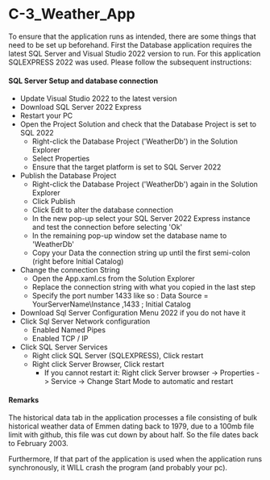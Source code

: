 # C-3_Weather_App

To ensure that the application runs as intended, there are some things that need to be set up beforehand. First the Database application requires the latest SQL Server and Visual Studio 2022 version to run. For this application SQLEXPRESS 2022 was used. Please follow the subsequent instructions:

#### SQL Server Setup and database connection 

- Update Visual Studio 2022 to the latest version
- Download SQL Server 2022 Express
- Restart your PC
- Open the Project Solution and check that the Database Project is set to SQL 2022
  - Right-click the Database Project ('WeatherDb') in the Solution Explorer
  - Select Properties
  - Ensure that the target platform is set to SQL Server 2022
- Publish the Database Project
  - Right-click the Database Project ('WeatherDb') again in the Solution Explorer
  - Click Publish
  - Click Edit to alter the database connection
  - In the new pop-up select your SQL Server 2022 Express instance and test the connection before selecting 'Ok'
  - In the remaining pop-up window set the database name to 'WeatherDb'
  - Copy your Data the connection string up until the first semi-colon (right before Initial Catalog)
- Change the connection String
  - Open the App.xaml.cs from the Solution Explorer
  - Replace the connection string with what you copied in the last step
  - Specify the port number 1433 like so : Data Source = YourServerName\Instance ,1433 ; Initial Catalog
- Download Sql Server Configuration Menu 2022 if you do not have it
- Click Sql Server Network configuration
  - Enabled Named Pipes
  - Enabled TCP / IP
- Click SQL Server Services
  - Right click SQL Server (SQLEXPRESS), Click restart 
  - Right click Server Browser, Click restart
    - If you cannot restart it: Right click Server browser -> Properties -> Service -> Change Start Mode to automatic and restart



<h4>Remarks </h4>

The historical data tab in the application processes a file consisting of bulk historical weather data of Emmen dating back to 1979, due to a 100mb file limit with github, this file was cut down by about half. So the file dates back to February 2003. 

Furthermore, If that part of the application is used when the application runs synchronously, it WILL crash the program (and probably your pc). 

